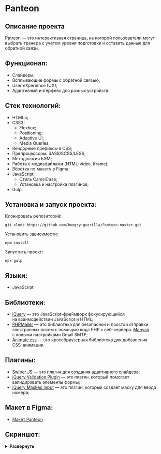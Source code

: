 # Panteon


## Описание проекта
Patreon — это интерактивная страница, на которой пользователи могут выбрать тренера с учётом уровня подготовки и оставить данные для обратной связи.

## Функционал:
- Слайдеры;
- Всплывающие формы с обратной связью;
- User eXperience (UX);
- Адаптивный интерфейс для разных устройств.

## Стек технологий:
- HTML5;
- CSS3:
  - Flexbox;
  - Positioning;
  - Adaptive UI;
  - Media Queries;
- Вендорные префиксы в CSS;
- Препроцессоры: SASS/SCSS/LESS;
- Методология БЭМ;
- Работа с медиафайлами (HTML-video, iframe);
- Вёрстка по макету в Figma;
- JavaScript:
  - Стиль CamelCase;
  - Установка и настройка плагинов;
- Gulp.

## Установка и запуск проекта:
Клонировать репозиторий:

    git clone https://github.com/hungry-guerilla/Panteon-master.git

Установить зависимости:

    npm install

Запустить проект:

    npx gulp

## Языки:
- JavaScript

## Библиотеки:
- [jQuery](https://jquery.com/) — это JavaScript-фреймворк фокусирующийся на взаимодействии JavaScript и HTML;
- [PHPMailer](https://github.com/PHPMailer/PHPMailer) — это библиотека для безопасной и простой отправки электронных писем с помощью кода PHP с веб-сервера. [Мануал](https://youtu.be/mte7LroYd74) с новыми настройками Gmail SMTP;
- [Animate.css](https://animate.style/) — это кроссбраузерная библиотека для добавления CSS-анимации.

## Плагины:
- [Swiper JS](https://swiperjs.com/) — это плагин для создания адаптивного слайдера;
- [jQuery Validation Plugin](https://jqueryvalidation.org/) — это плагин, который помогает валидировать элементы формы;
- [jQuery Masked Input](https://plugins.jquery.com/maskedinput/) — это плагин, который создаёт маску для ввода номера;




## Макет в Figma:
- [Макет Panteon](https://www.figma.com/file/IWiwRJWS10tV57hGJCroFb/Panteon-~12000-16000?t=GgA3ZU0HrbfSr0Ne-6)

## Скриншот:
<details><summary><b>Развернуть</b></summary>

![Panteon](https://user-images.githubusercontent.com/93248333/214223755-8bd6dbfb-fb7e-4e8d-a452-9ac349da4d89.png)(https://hungry-guerilla.github.io/Panteon-master)
